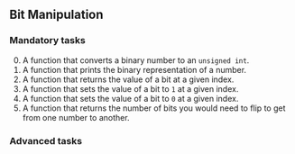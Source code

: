 ## Bit Manipulation

### Mandatory tasks
0. A function that converts a binary number to an ``unsigned int``.
1. A function that prints the binary representation of a number.
2. A  function that returns the value of a bit at a given index.
3. A  function that sets the value of a bit to ``1`` at a given index.
4. A function that sets the value of a bit to ``0`` at a given index.
5. A function that returns the number of bits you would need to flip to get from one number to another.

### Advanced tasks
